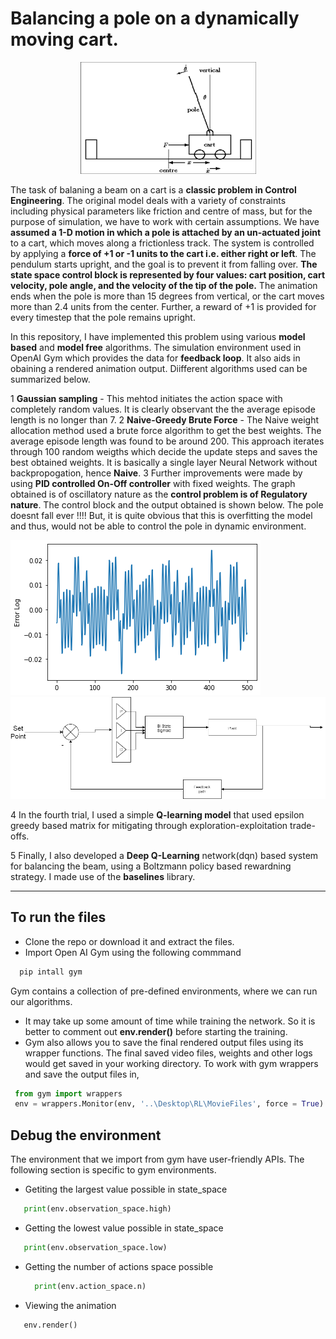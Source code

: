 # Balancing a pole on a dynamically moving cart.
<p align="center">
 <img src = "https://github.com/Jash-2000/Beam-Control-Algorithms/blob/main/Problem_fig.png" alt = "Control_System_Representation"/>
</p>

The task of balaning a beam on a cart is a **classic problem in Control Engineering**. The original model deals with a variety of constraints including physical parameters like friction and centre of mass, but for the purpose of simulation, we have to work with certain assumptions. We have **assumed a 1-D motion in which a pole is attached by an un-actuated joint** to a cart, which moves along a frictionless track. The system is controlled by applying a **force of +1 or -1 units to the cart i.e. either right or left**. The pendulum starts upright, and the goal is to prevent it from falling over. **The state space control block is represented by four values: cart position, cart velocity, pole angle, and the velocity of the tip of the pole.** The animation ends when the pole is more than 15 degrees from vertical, or the cart moves more than 2.4 units from the center. Further, a reward of +1 is provided for every timestep that the pole remains upright.

In this repository, I have implemented this problem using various **model based** and **model free** algorithms. The simulation environment used in OpenAI Gym which provides the data for **feedback loop**. It also aids in obaining a rendered animation output. 
Diifferent algorithms used can be summarized below.

  1 **__Gaussian sampling__** - This mehtod initiates the action space with completely random values. It is clearly observant the the average episode length is no longer than 7. 
  2 **__Naive-Greedy Brute Force__** - The Naive weight allocation method used a brute force algorithm to get the best weights. The average episode length was found to be around 200. This approach iterates through 100 random weigths which decide the update steps and saves the best obtained weights. It is basically a single layer Neural Network without backpropogation, hence **Naive**.
  3 Further improvements were made by using **__PID controlled On-Off controller__** with fixed weights. The graph obtained is of oscillatory nature as the **control problem is of Regulatory nature**. The control block and the output obtained is shown below. The pole doesnt fall ever !!!! But, it is quite obvious that this is overfitting the model and thus, would not be able to control the pole in dynamic environment. 

![PID](PID.png)  ![Control Block](control_block.png) 


  4 In the fourth trial, I used a simple **__Q-learning model__** that used epsilon greedy based matrix for mitigating through exploration-exploitation trade-offs. 
  
  5 Finally, I also developed a **__Deep Q-Learning__** network(dqn) based system for balancing the beam, using a Boltzmann policy based rewardning strategy. I made use of the **baselines** library. 

---

## To run the files
  * Clone the repo or download it and extract the files.
  * Import Open AI Gym using the following commmand
  ```cmd
    pip intall gym
  ```
  Gym contains a collection of pre-defined environments, where we can run our algorithms. 
  * It may take up some amount of time while training the network. So it is better to comment out **env.render()** before starting the training. 
  * Gym also allows you to save the final rendered output files using its wrapper functions. The final saved video files, weights and other logs would get saved in your working directory. To work with gym wrappers and save the output files in, 
   ```python
    from gym import wrappers
    env = wrappers.Monitor(env, '..\Desktop\RL\MovieFiles', force = True)
   ```
   
## Debug the environment

The environment that we import from gym have user-friendly APIs. The following section is specific to gym environments.
 * Getiting the largest value possible in state_space
  ```python
     print(env.observation_space.high)
  ```
 * Getting the lowest value possible in state_space
  ```python
     print(env.observation_space.low)
  ```
 * Getting the number of actions space possible
   ```python
     print(env.action_space.n)
   ```
 * Viewing the animation 
  ```python
     env.render()
  ```
  
